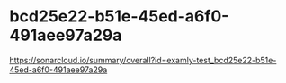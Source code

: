 # bcd25e22-b51e-45ed-a6f0-491aee97a29a
https://sonarcloud.io/summary/overall?id=examly-test_bcd25e22-b51e-45ed-a6f0-491aee97a29a
